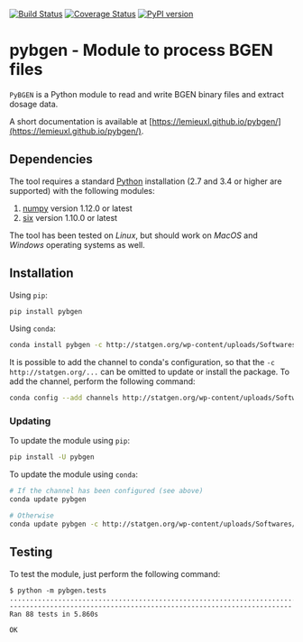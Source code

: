 [![Build Status](https://travis-ci.org/lemieuxl/pybgen.svg?branch=master)](https://travis-ci.org/lemieuxl/pybgen)
[![Coverage Status](https://coveralls.io/repos/github/lemieuxl/pybgen/badge.svg?branch=master)](https://coveralls.io/github/lemieuxl/pybgen?branch=master)
[![PyPI version](https://badge.fury.io/py/pybgen.svg)](http://badge.fury.io/py/pybgen)


# pybgen - Module to process BGEN files

`PyBGEN` is a Python module to read and write BGEN binary files and extract
dosage data.

A short documentation is available at
[https://lemieuxl.github.io/pybgen/](https://lemieuxl.github.io/pybgen/).


## Dependencies

The tool requires a standard [Python](http://python.org/) installation (2.7 and
3.4 or higher are supported) with the following modules:

1. [numpy](http://www.numpy.org/) version 1.12.0 or latest
2. [six](https://pythonhosted.org/six/) version 1.10.0 or latest

The tool has been tested on *Linux*, but should work on *MacOS* and *Windows*
operating systems as well.


## Installation

Using `pip`:

```bash
pip install pybgen
```

Using `conda`:

```bash
conda install pybgen -c http://statgen.org/wp-content/uploads/Softwares/pybgen
```

It is possible to add the channel to conda's configuration, so that the
`-c http://statgen.org/...` can be omitted to update or install the package.
To add the channel, perform the following command:

```bash
conda config --add channels http://statgen.org/wp-content/uploads/Softwares/pybgen
```


### Updating

To update the module using `pip`:

```bash
pip install -U pybgen
```

To update the module using `conda`:

```bash
# If the channel has been configured (see above)
conda update pybgen

# Otherwise
conda update pybgen -c http://statgen.org/wp-content/uploads/Softwares/pybgen
```


## Testing

To test the module, just perform the following command:

```console
$ python -m pybgen.tests
........................................................................................
----------------------------------------------------------------------
Ran 88 tests in 5.860s

OK
```
